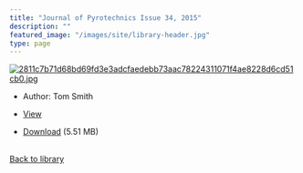 ```yaml
---
title: "Journal of Pyrotechnics Issue 34, 2015"
description: ""
featured_image: "/images/site/library-header.jpg"
type: page
---
```


<a href="https://drive.google.com/file/d/1BEB5XomPEFW7rl0aestYa21LGX-B_hyG/view" target="_blank">![2811c7b71d68bd69fd3e3adcfaedebb73aac78224311071f4ae8228d6cd51cb0.jpg](/images/library/2811c7b71d68bd69fd3e3adcfaedebb73aac78224311071f4ae8228d6cd51cb0.jpg)</a>
* Author: Tom Smith
* <a href="https://drive.google.com/file/d/1BEB5XomPEFW7rl0aestYa21LGX-B_hyG/view" target="_blank">View</a>

* [Download](https://drive.google.com/uc?export=download&id=1BEB5XomPEFW7rl0aestYa21LGX-B_hyG) (5.51 MB)

<br />[Back to library](/library/)
